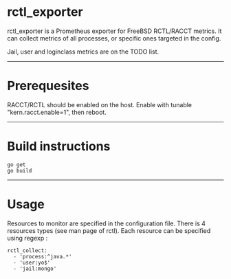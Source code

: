 # rctl_exporter

rctl_exporter is a Prometheus exporter for FreeBSD RCTL/RACCT metrics. It can collect metrics of all processes, or specific ones targeted in the config.

Jail, user and loginclass metrics are on the TODO list.

- - - -

# Prerequesites

RACCT/RCTL should be enabled on the host. Enable with tunable "kern.racct.enable=1", then reboot.

- - - -

# Build instructions

```
go get
go build
```

- - - -

# Usage

Resources to monitor are specified in the configuration file. There is 4 resources types (see man page of rctl).
Each resource can be specified using regexp :
```
rctl_collect:
  - 'process:^java.*'
  - 'user:yo$'
  - 'jail:mongo'
```

